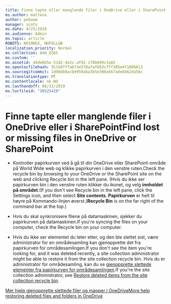 ```yaml
---
title: Finne tapte eller manglende filer i OneDrive eller i SharePoint
ms.author: matteva
author: pebaum
manager: scotv
ms.date: 4/25/2018
ms.audience: Admin
ms.topic: article
ROBOTS: NOINDEX, NOFOLLOW
localization_priority: Normal
ms.collection: Adm_O365
ms.custom: ''
ms.assetid: d4de6b5e-5102-4e2c-af92-1f8b049c3a02
ms.openlocfilehash: 911b8fffa673e578a7afb83cfff305e4f1806013
ms.sourcegitcommit: 1d98db8acb9959aba3b5e308a567ade6b62da56c
ms.translationtype: MT
ms.contentlocale: nb-NO
ms.lasthandoff: 08/22/2019
ms.locfileid: "36525428"
---
```

# <a name="find-lost-or-missing-files-in-onedrive-or-sharepoint"></a><span data-ttu-id="aca64-102">Finne tapte eller manglende filer i OneDrive eller i SharePoint</span><span class="sxs-lookup"><span data-stu-id="aca64-102">Find lost or missing files in OneDrive or SharePoint</span></span>

- <span data-ttu-id="aca64-103">Kontroller papirkurven ved å gå til din OneDrive eller SharePoint-område på World Wide web og klikke papirkurven i den venstre ruten.</span><span class="sxs-lookup"><span data-stu-id="aca64-103">Check the recycle bin by browsing to your OneDrive or the SharePoint site on the web and clicking Recycle bin in the left pane.</span></span> <span data-ttu-id="aca64-104">(Hvis du ikke ser papirkurven bin i den venstre ruten klikker du ikonet, og velg **innholdet på området**.</span><span class="sxs-lookup"><span data-stu-id="aca64-104">(If you don't see Recycle bin in the left pane, click the Settings icon, and then select **Site contents**.</span></span> <span data-ttu-id="aca64-105">**Papirkurven** er helt til høyre på Kommando-linjen øverst.)</span><span class="sxs-lookup"><span data-stu-id="aca64-105">**Recycle Bin** is on the far right of the command bar at the top.)</span></span> 
    
- <span data-ttu-id="aca64-106">Hvis du skal synkronisere filene på datamaskinen, sjekker du papirkurven på datamaskinen.</span><span class="sxs-lookup"><span data-stu-id="aca64-106">If you're syncing the files on your computer, check the Recycle bin on your computer.</span></span> 
    
- <span data-ttu-id="aca64-107">Hvis du ikke ser elementet du leter etter, og den ble slettet sist, være administrator for en områdesamling kan gjenopprette det fra papirkurven for områdesamlingen.</span><span class="sxs-lookup"><span data-stu-id="aca64-107">If you don't see the item you're looking for, and it was deleted recently, a site collection administrator might be able to restore it from the site collection recycle bin.</span></span> <span data-ttu-id="aca64-108">Hvis du er administrator for områdesamling, kan du se [gjenopprette slettede elementer fra papirkurven for områdesamlingen](https://go.microsoft.com/fwlink/?linkid=866439).</span><span class="sxs-lookup"><span data-stu-id="aca64-108">If you're the site collection administrator, see [Restore deleted items from the site collection recycle bin](https://go.microsoft.com/fwlink/?linkid=866439).</span></span>
    
[<span data-ttu-id="aca64-109">Mer hjelp gjenopprette slettede filer og mapper i OneDrive</span><span class="sxs-lookup"><span data-stu-id="aca64-109">More help restoring deleted files and folders in OneDrive</span></span>](https://go.microsoft.com/fwlink/?linkid=872872)
  

